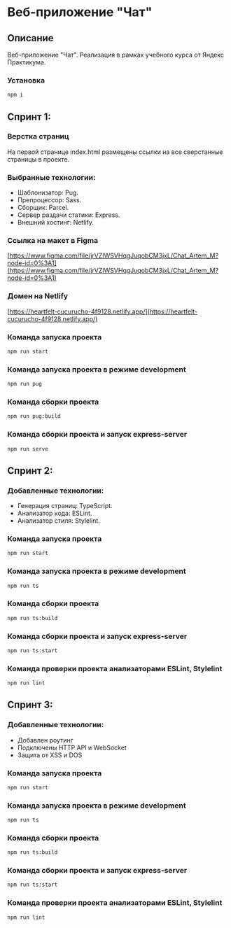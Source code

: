 # Веб-приложение "Чат"
## Описание
Веб-приложение "Чат". Реализация в рамках учебного курса от Яндекс Практикума.


### Установка
```bash
npm i
```
## Спринт 1:
### Верстка страниц
На первой странице index.html размещены ссылки на все сверстанные страницы в проекте.
### Выбранные технологии:
* Шаблонизатор: Pug.
* Препроцессор: Sass.
* Сборщик: Parcel.
* Сервер раздачи статики: Express.
* Внешний хостинг: Netlify.
### Cсылка на макет в Figma
[https://www.figma.com/file/jrVZIWSVHqgJuqobCM3jxL/Chat_Artem_M?node-id=0%3A1](https://www.figma.com/file/jrVZIWSVHqgJuqobCM3jxL/Chat_Artem_M?node-id=0%3A1)

### Домен на Netlify
[https://heartfelt-cucurucho-4f9128.netlify.app/](https://heartfelt-cucurucho-4f9128.netlify.app/)

### Команда запуска проекта
```bash
npm run start
```

### Команда запуска проекта в режиме development
```bash
npm run pug
```

### Команда сборки проекта
```bash
npm run pug:build
```

### Команда сборки проекта и запуск express-server
```bash
npm run serve
```


## Спринт 2:


### Добавленные технологии:
* Генерация страниц: TypeScript.
* Анализатор кода: ESLint.
* Анализатор стиля: Stylelint.

### Команда запуска проекта
```bash
npm run start
```

### Команда запуска проекта в режиме development
```bash
npm run ts
```

### Команда сборки проекта
```bash
npm run ts:build
```

### Команда сборки проекта и запуск express-server
```bash
npm run ts:start
```

### Команда проверки проекта анализаторами ESLint, Stylelint
```bash
npm run lint
```


## Спринт 3:

### Добавленные технологии:
* Добавлен роутинг
* Подключены HTTP API и WebSocket
* Защита от XSS и DOS

### Команда запуска проекта
```bash
npm run start
```

### Команда запуска проекта в режиме development
```bash
npm run ts
```

### Команда сборки проекта
```bash
npm run ts:build
```

### Команда сборки проекта и запуск express-server
```bash
npm run ts:start
```

### Команда проверки проекта анализаторами ESLint, Stylelint
```bash
npm run lint
```